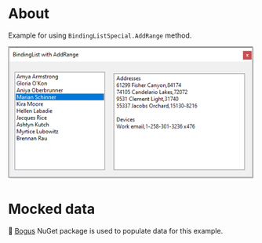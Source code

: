 ﻿# About

Example for using `BindingListSpecial.AddRange` method.

![Screenshot](assets/screenshot.png)


# Mocked data

:small_blue_diamond: [Bogus](https://github.com/bchavez/Bogus) NuGet package is used to populate data for this example.